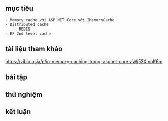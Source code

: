 ## mục tiêu
    - Memory cache với ASP.NET Core với IMemoryCache 
    - Distributed cache
        - REDIS
    - EF 2nd level cache
    
## tài liệu tham khảo
  https://viblo.asia/p/in-memory-caching-trong-aspnet-core-aWj53XmoK6m
## bài tập
## thử nghiệm
## kết luận